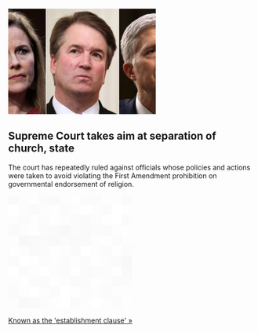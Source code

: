 
![Supreme Court takes aim at separation of church, state](./20220628175853.png)
## Supreme Court takes aim at separation of church, state

The court has repeatedly ruled against officials whose policies and actions were taken to avoid violating the First Amendment prohibition on governmental endorsement of religion.

![pic](../square_bg.png)

[Known as the 'establishment clause' »](https://www.yahoo.com/news/u-supreme-court-takes-aim-100830562.html)
